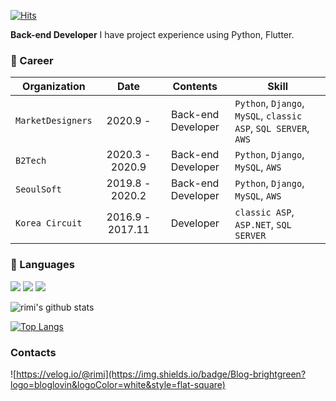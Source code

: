 [![Hits](https://hits.seeyoufarm.com/api/count/incr/badge.svg?url=https%3A%2F%2Fgithub.com%2Frimi-dev&count_bg=%23004680&title_bg=%23555555&icon=github.svg&icon_color=%23E7E7E7&title=hits&edge_flat=true)](https://hits.seeyoufarm.com)

**Back-end Developer**
I have project experience using Python, Flutter.

### 🏢 Career
| Organization | Date | Contents | Skill |
|---|:--:|:---:|---|
| `MarketDesigners` | 2020.9 - | Back-end Developer | `Python`, `Django`, `MySQL`, `classic ASP`, `SQL SERVER`, `AWS` |
| `B2Tech` | 2020.3 - 2020.9 | Back-end Developer | `Python`, `Django`, `MySQL`, `AWS` |
| `SeoulSoft` | 2019.8 - 2020.2 | Back-end Developer | `Python`, `Django`, `MySQL`, `AWS` |
| `Korea Circuit` | 2016.9 - 2017.11 | Developer | `classic ASP`, `ASP.NET`, `SQL SERVER` |
### 🎨 Languages
![](https://img.shields.io/badge/Python-🌟🌟🌟-blue?logo=python&logoColor=white&style=flat-square) ![](https://img.shields.io/badge/Dart-🌟🌟🌟-skyblue?logo=dart&logoColor=white&style=flat-square) ![](https://img.shields.io/badge/Kotlin-🌟-purple?logo=Kotlin&logoColor=white&style=flat-square)

![rimi's github stats](https://github-readme-stats.vercel.app/api?username=rimi-dev&show_icons=true&theme=onedark)

[![Top Langs](https://github-readme-stats.vercel.app/api/top-langs/?username=rimi-dev&langs_count=8&theme=onedark)](https://github.com/anuraghazra/github-readme-stats)

### Contacts
![https://velog.io/@rimi](https://img.shields.io/badge/Blog-brightgreen?logo=bloglovin&logoColor=white&style=flat-square)

